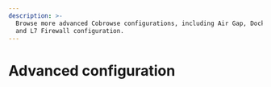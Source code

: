 ```yaml
---
description: >-
  Browse more advanced Cobrowse configurations, including Air Gap, Docker Proxy
  and L7 Firewall configuration.
---
```


# Advanced configuration

